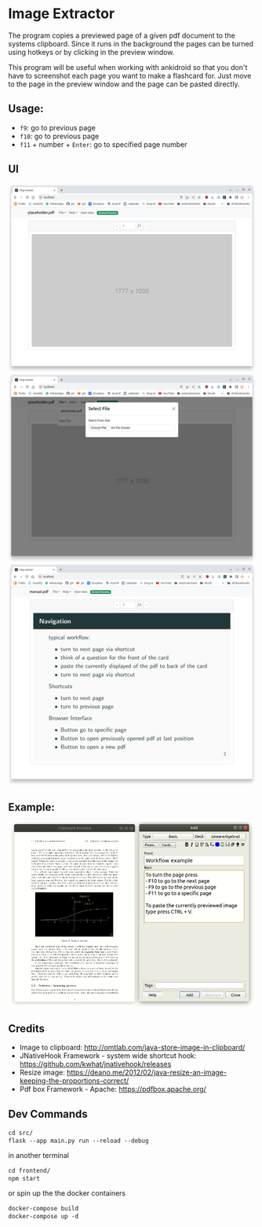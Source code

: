 # Image Extractor

The program copies a previewed page of a given pdf document to the systems clipboard. Since it runs in the background the pages can be turned using hotkeys or by clicking in the preview window. 

This program will be useful when working with ankidroid so that you don't have to screenshot each page you want to make a flashcard for. Just move to the page in the preview window and the page can be pasted directly.

## Usage: 
* `f9`: go to previous page
* `f10`: go to previous page
* `f11` + number + `Enter`: go to specified page number

## UI
![screenshot1.png](./_miscellaneous/demos/images/screenshot_1.png)
![screenshot2.png](./_miscellaneous/demos/images/screenshot_2.png)
![screenshot3.png](./_miscellaneous/demos/images/screenshot_3.png)

## Example:
![Example workflow](./_miscellaneous/demos/gif/pdf2img_example.gif)

## Credits
* Image to clipboard: http://omtlab.com/java-store-image-in-clipboard/
* JNativeHook Framework - system wide shortcut hook: https://github.com/kwhat/jnativehook/releases
* Resize image: https://deano.me/2012/02/java-resize-an-image-keeping-the-proportions-correct/
* Pdf box Framework - Apache: https://pdfbox.apache.org/

## Dev Commands
```
cd src/
flask --app main.py run --reload --debug
```

in another terminal
```
cd frontend/
npm start
```

or spin up the the docker containers
```
docker-compose build
docker-compose up -d
```

